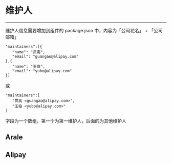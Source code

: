 # 维护人

--------------



维护人信息需要增加到组件的 package.json 中，内容为「公司花名」 + 「公司邮箱」

```
"maintainers":[{
   "name": "贯高",
   "email": "guangao@alipay.com"
},{
   "name": "玉伯",
   "email": "yubo@alipay.com"
}]
```

或

```
"maintainers":[
   "贯高 <guangao@alipay.com>",
   "玉伯 <yubo@alipay.com>"
]
```

字段为一个数组，第一个为第一维护人，后面的为其他维护人


## Arale

<div id="container-arale"></div>

## Alipay

<style>
#doc-wrapper, table {width: 100%}

table .people {
    width: 120px;
}
</style>

<div id="container-alipay"></div>

<script type="text/javascript" src="https://a.alipayobjects.com/alipay/apww/1.1.0/apww.js"></script>
<script type="text/javascript">
seajs.config({
  alias: {
    arale: 'http://spmjs.org/repository/arale/?define',
    alipay: 'http://yuan.alipay.im/repository/alipay/?define',
    apww: 'alipay/apww/1.1.0/apww'
  }
});
seajs.use(['$', 'apww'], function($, apww) {
  seajs.use('arale', function(arale) {
    createTable(arale, '#container-arale');
    apww.init({
      trigger:'.J-apww',
      classPrefix: 'ui-ww-static'
    });
  });

  seajs.use('alipay', function(alipay) {
    createTable(alipay, '#container-alipay');
    apww.init({
      trigger:'.J-apww',
      classPrefix: 'ui-ww-small'
    });
  });

  function createTable(data, container) {
    var table = $('<table><tr><th class="name" >组件名</th><th class="people">第一维护人</th><th class="people">其他维护人</th></tr></table>')
    for (var i in data) {
      var item = data[i];
      var name = item.name;
      var maintainers = item.maintainers;
      var first = maintainers && maintainers.length ? showMaintainer(maintainers[0]) : '';
      var other = maintainers && maintainers.length > 1 ? showMaintainer(maintainers.slice(1)) : ''
      $('<tr><td>' + name + '</td><td>' + first + '</td><td>' + other + '</td></tr>').appendTo(table);
    }
    table.appendTo(container);
  }
  var re = /^\s*(.*?)\s+<(\w+([-+.]\w+)*@\w+([-.]\w+)*\.\w+([-.]\w+)*)>\s*$/;
  function showMaintainer(maintainers) {
    if (Object.prototype.toString.call(maintainers) === '[object Array]') {
      var r = [];
      for(var i in maintainers) {
        r.push(showMaintainer(maintainers[i]));
      }
      return r.length ? r.join('<br>') : '';
    } else {
      var name, email;
      if (Object.prototype.toString.call(maintainers) === '[object Object]') {
        name = maintainers.name || '';
        email = maintainers.email || '';
      } else {
        var m = maintainers.match(re);
        if (m) {
          name = m[1];
          email = m[2];
        } else {
          name = email = '';
        }
      }
      return '<a href="mailto:' + email + '">' + name + '</a> ' +
        '<a class="J-apww" href="" data-account="' + name + '"></a>'
    }
  } 
});
</script>